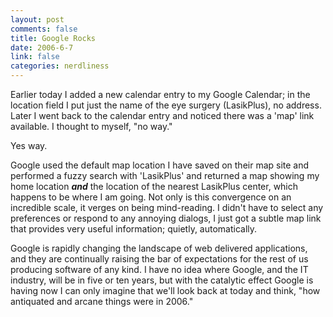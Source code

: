 ```yaml
--- 
layout: post
comments: false
title: Google Rocks
date: 2006-6-7
link: false
categories: nerdliness
---
```

Earlier today I added a new calendar entry to my Google Calendar; in the location field I put just the name of the eye surgery (LasikPlus), no address. Later I went back to the calendar entry and noticed there was a 'map' link available. I thought to myself, "no way."

Yes way.

Google used the default map location I have saved on their map site and performed a fuzzy search with 'LasikPlus' and returned a map showing my home location <b><i>and</i></b> the location of the nearest LasikPlus center, which happens to be where I am going. Not only is this convergence on an incredible scale, it verges on being mind-reading. I didn't have to select any preferences or respond to any annoying dialogs, I just got a subtle map link that provides very useful information; quietly, automatically.

Google is rapidly changing the landscape of web delivered applications, and they are continually raising the bar of expectations for the rest of us producing software of any kind. I have no idea where Google, and the IT industry, will be in five or ten years, but with the catalytic effect Google is having now I can only imagine that we'll look back at today and think, "how antiquated and arcane things were in 2006."
